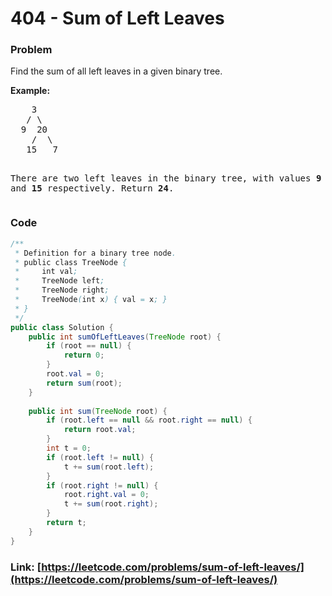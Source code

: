 # 404 - Sum of Left Leaves

### Problem
<p>Find the sum of all left leaves in a given binary tree.</p>

<p><b>Example:</b>
<pre>
    3
   / \
  9  20
    /  \
   15   7

There are two left leaves in the binary tree, with values <b>9</b> and <b>15</b> respectively. Return <b>24</b>.
</pre>
</p>

### Code
```java
/**
 * Definition for a binary tree node.
 * public class TreeNode {
 *     int val;
 *     TreeNode left;
 *     TreeNode right;
 *     TreeNode(int x) { val = x; }
 * }
 */
public class Solution {
    public int sumOfLeftLeaves(TreeNode root) {
        if (root == null) {
            return 0;
        }
        root.val = 0;
        return sum(root);
    }
    
    public int sum(TreeNode root) {
        if (root.left == null && root.right == null) {
            return root.val;
        }
        int t = 0;
        if (root.left != null) {
            t += sum(root.left);
        }
        if (root.right != null) {
            root.right.val = 0;
            t += sum(root.right);
        }
        return t;
    }
}
```
### Link: [https://leetcode.com/problems/sum-of-left-leaves/](https://leetcode.com/problems/sum-of-left-leaves/)
